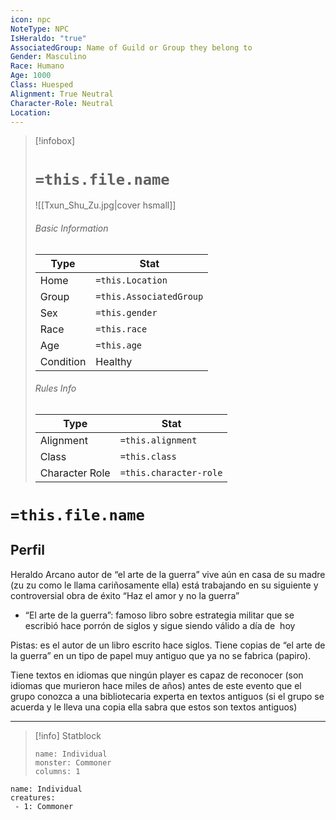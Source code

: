 ```yaml
---
icon: npc
NoteType: NPC
IsHeraldo: "true"
AssociatedGroup: Name of Guild or Group they belong to
Gender: Masculino
Race: Humano
Age: 1000
Class: Huesped 
Alignment: True Neutral
Character-Role: Neutral
Location: 
---
```



> [!infobox]
> # `=this.file.name`
> ![[Txun_Shu_Zu.jpg|cover hsmall]]
> ###### Basic Information
> Type |  Stat |
> ---|---|
> Home | `=this.Location` |
> Group | `=this.AssociatedGroup` |
> Sex | `=this.gender` |
> Race | `=this.race` |
> Age | `=this.age` |
> Condition | Healthy |
> ###### Rules Info
> Type |  Stat |
> ---|---|
> Alignment | `=this.alignment` |
> Class | `=this.class` |
> Character Role | `=this.character-role` |

# `=this.file.name`
## Perfil

Heraldo Arcano autor de “el arte de la guerra” vive aún en casa de su madre (zu zu como le llama cariñosamente ella) está trabajando en su siguiente y controversial obra de éxito “Haz el amor y no la guerra”

- “El arte de la guerra”: famoso libro sobre estrategia militar que se escribió hace porrón de siglos y sigue siendo válido a día de  hoy


Pistas: es el autor de un libro escrito hace siglos. Tiene copias de “el arte de la guerra” en un tipo de papel muy antiguo que ya no se fabrica (papiro).

Tiene textos en idiomas que ningún player es capaz de reconocer (son idiomas que murieron hace miles de años) antes de este evento que el grupo conozca a una bibliotecaria experta en textos antiguos (si el grupo se acuerda y le lleva una copia ella sabra que estos son textos antiguos)

---

> [!info] Statblock
> ```statblock
> name: Individual
> monster: Commoner
> columns: 1
> ```

```encounter-table
name: Individual
creatures:
 - 1: Commoner
```
